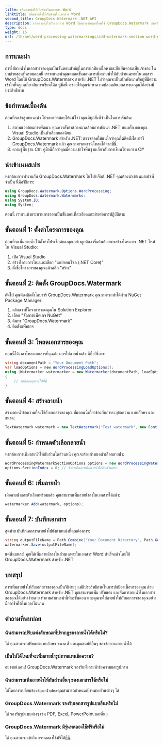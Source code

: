 ```yaml
---
title: เพิ่มลายน้ำให้กับส่วนในเอกสาร Word
linktitle: เพิ่มลายน้ำให้กับส่วนในเอกสาร Word
second_title: GroupDocs.Watermark .NET API
description: เพิ่มลายน้ำให้กับเอกสาร Word ได้อย่างง่ายดายโดยใช้ GroupDocs.Watermark สำหรับ .NET ปกป้องเนื้อหาของคุณด้วยคำแนะนำง่ายๆ นี้
type: docs
weight: 15
url: /th/net/word-processing-watermarkings/add-watermark-section-word-docs/
---
```

## การแนะนำ
การใส่ลายน้ำในเอกสารของคุณเป็นขั้นตอนสำคัญในการปกป้องเนื้อหาและยืนยันความเป็นเจ้าของ ในบทช่วยสอนที่ครอบคลุมนี้ เราจะแนะนำคุณตลอดขั้นตอนการเพิ่มลายน้ำให้กับส่วนเฉพาะในเอกสาร Word โดยใช้ GroupDocs.Watermark สำหรับ .NET ไม่ว่าคุณจะเป็นนักพัฒนาหรือผู้ที่มีความเข้าใจพื้นฐานเกี่ยวกับการเขียนโค้ด คู่มือนี้จะช่วยให้คุณรักษาความปลอดภัยเอกสารของคุณได้อย่างมีประสิทธิภาพ
## ข้อกำหนดเบื้องต้น
ก่อนที่จะเข้าสู่บทแนะนำ โปรดตรวจสอบให้แน่ใจว่าคุณมีทุกสิ่งที่จำเป็นในการเริ่มต้น:
1. สภาพแวดล้อมการพัฒนา: คุณควรตั้งค่าสภาพแวดล้อมการพัฒนา .NET บนเครื่องของคุณ Visual Studio เป็นตัวเลือกยอดนิยม
2.  GroupDocs.Watermark สำหรับ .NET: ตรวจสอบให้แน่ใจว่าคุณได้ติดตั้งไลบรารี GroupDocs.Watermark แล้ว คุณสามารถดาวน์โหลดได้จาก[ที่นี่](https://releases.groupdocs.com/Watermark/net/).
3. ความรู้พื้นฐาน C#: คู่มือนี้ถือว่าคุณมีความเข้าใจพื้นฐานเกี่ยวกับการเขียนโปรแกรม C#
## นำเข้าเนมสเปซ
หากต้องการทำงานกับ GroupDocs.Watermark ในโปรเจ็กต์ .NET คุณต้องนำเข้าเนมสเปซที่จำเป็น นี่คือวิธีการ:
```csharp
using GroupDocs.Watermark.Options.WordProcessing;
using GroupDocs.Watermark.Watermarks;
using System.IO;
using System;
```
ตอนนี้ เรามาแบ่งกระบวนการออกเป็นขั้นตอนที่ละเอียดและง่ายต่อการปฏิบัติตาม
## ขั้นตอนที่ 1: ตั้งค่าโครงการของคุณ
ก่อนที่จะเพิ่มลายน้ำ ให้ตั้งค่าโปรเจ็กต์ของคุณอย่างถูกต้อง เริ่มต้นด้วยการสร้างโครงการ .NET ใหม่ใน Visual Studio:
1. เปิด Visual Studio
2. สร้างโครงการใหม่และเลือก "แอปคอนโซล (.NET Core)"
3. ตั้งชื่อโครงการของคุณแล้วคลิก "สร้าง"
## ขั้นตอนที่ 2: ติดตั้ง GroupDocs.Watermark
ถัดไป คุณต้องติดตั้งไลบรารี GroupDocs.Watermark คุณสามารถทำได้ผ่าน NuGet Package Manager:
1. คลิกขวาที่โครงการของคุณใน Solution Explorer
2. เลือก "จัดการแพ็คเกจ NuGet"
3. ค้นหา "GroupDocs.Watermark"
4. ติดตั้งแพ็คเกจ
## ขั้นตอนที่ 3: โหลดเอกสารของคุณ
ตอนนี้ได้เวลาโหลดเอกสารที่คุณต้องการใส่ลายน้ำแล้ว นี่คือวิธีการ:
```csharp
string documentPath = "Your Document Path";
var loadOptions = new WordProcessingLoadOptions();
using (Watermarker watermarker = new Watermarker(documentPath, loadOptions))
{
    // รหัสของคุณจะไปที่นี่
}
```
## ขั้นตอนที่ 4: สร้างลายน้ำ
สร้างลายน้ำข้อความที่จะใช้กับเอกสารของคุณ ขั้นตอนนี้เกี่ยวข้องกับการระบุข้อความ แบบอักษร และขนาด:
```csharp
TextWatermark watermark = new TextWatermark("Test watermark", new Font("Arial", 19));
```
## ขั้นตอนที่ 5: กำหนดตัวเลือกลายน้ำ
หากต้องการเพิ่มลายน้ำให้กับส่วนใดส่วนหนึ่ง คุณจะต้องกำหนดตัวเลือกลายน้ำ:
```csharp
WordProcessingWatermarkSectionOptions options = new WordProcessingWatermarkSectionOptions();
options.SectionIndex = 0; // ซึ่งจะเป็นการเพิ่มลายน้ำให้กับส่วนแรก
```
## ขั้นตอนที่ 6: เพิ่มลายน้ำ
เมื่อลายน้ำและตัวเลือกพร้อมแล้ว คุณสามารถเพิ่มลายน้ำลงในเอกสารได้แล้ว:
```csharp
watermarker.Add(watermark, options);
```
## ขั้นตอนที่ 7: บันทึกเอกสาร
สุดท้าย บันทึกเอกสารลายน้ำไปยังตำแหน่งที่คุณต้องการ:
```csharp
string outputFileName = Path.Combine("Your Document Directory", Path.GetFileName(documentPath));
watermarker.Save(outputFileName);
```
แค่นั้นแหละ! คุณได้เพิ่มลายน้ำลงในส่วนเฉพาะในเอกสาร Word สำเร็จแล้วโดยใช้ GroupDocs.Watermark สำหรับ .NET
## บทสรุป
การเพิ่มลายน้ำให้กับเอกสารของคุณเป็นวิธีง่ายๆ แต่มีประสิทธิภาพในการปกป้องเนื้อหาของคุณ ด้วย GroupDocs.Watermark สำหรับ .NET คุณสามารถเพิ่ม ปรับแต่ง และจัดการลายน้ำในเอกสารของคุณได้อย่างง่ายดาย ทำตามคำแนะนำนี้ทีละขั้นตอน และคุณจะใส่ลายน้ำให้กับเอกสารของคุณอย่างมืออาชีพได้ในเวลาไม่นาน
## คำถามที่พบบ่อย
### ฉันสามารถปรับแต่งลักษณะที่ปรากฏของลายน้ำได้หรือไม่?
ใช่ คุณสามารถปรับแต่งแบบอักษร ขนาด สี และคุณสมบัติอื่นๆ ของข้อความลายน้ำได้
### เป็นไปได้ไหมที่จะเพิ่มลายน้ำรูปภาพแทนข้อความ?
อย่างแน่นอน! GroupDocs.Watermark รองรับทั้งลายน้ำข้อความและรูปภาพ
### ฉันสามารถเพิ่มลายน้ำให้กับส่วนอื่นๆ ของเอกสารได้หรือไม่
 ใช่โดยการเปลี่ยน`SectionIndex`คุณสามารถกำหนดเป้าหมายส่วนต่างๆ ได้
### GroupDocs.Watermark รองรับเอกสารรูปแบบอื่นหรือไม่
ใช่ รองรับรูปแบบต่างๆ เช่น PDF, Excel, PowerPoint และอื่นๆ
### GroupDocs.Watermark มีรุ่นทดลองใช้ฟรีหรือไม่
 ใช่ คุณสามารถเข้าถึงการทดลองใช้ฟรีได้[ที่นี่](https://releases.groupdocs.com/).